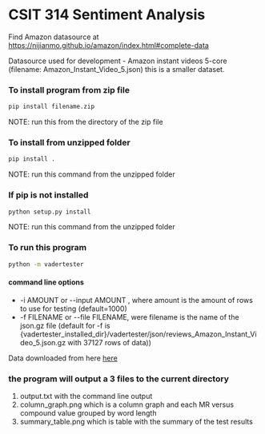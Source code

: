 # CSIT 314 Sentiment Analysis
Find  Amazon datasource at https://nijianmo.github.io/amazon/index.html#complete-data

Datasource used for development - Amazon instant videos 5-core (filename: Amazon_Instant_Video_5.json) this is a smaller dataset.
    
### To install program from zip file
```bash
pip install filename.zip
```  
NOTE: run this from the directory of the zip file
### To install from unzipped folder
```bash
pip install . 
```
NOTE: run this command from the unzipped folder
### If pip is not installed
```bash
python setup.py install
```
NOTE: run this command from the unzipped folder
### To run this program
```bash
python -m vadertester 
```
#### command line options
* -i AMOUNT or --input AMOUNT , where amount is the amount of rows to use for testing (default=1000)
* -f FILENAME or --file FILENAME, were filename is the name of the json.gz file
(default for -f is {vadertester_installed_dir}/vadertester/json/reviews_Amazon_Instant_Video_5.json.gz with 37127 rows of data))

Data downloaded from here [here](https://nijianmo.github.io/amazon/index.html#complete-data)

### the program will output a 3 files to the current directory
1. output.txt with the command line output
2. column_graph.png which is a column graph and each MR versus compound value grouped by word length
3. summary_table.png which is table with the summary of the test results
